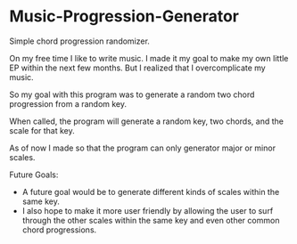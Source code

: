 # Music-Progression-Generator
Simple chord progression randomizer. 

On my free time I like to write music. I made it my goal to make my own little EP within the next few months. But I realized that I overcomplicate my music. 

So my goal with this program was to generate a random two chord progression from a random key. 

When called, the program will generate a random key, two chords, and the scale for that key. 

As of now I made so that the program can only generator major or minor scales. 

Future Goals:
- A future goal would be to generate different kinds of scales within the same key. 
- I also hope to make it more user friendly by allowing the user to surf through the
  other scales within the same key and even other common chord progressions. 
